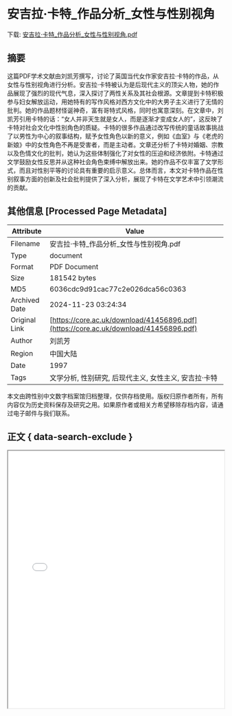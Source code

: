# 安吉拉·卡特_作品分析_女性与性别视角

<!-- tcd_download_link -->
下载: [安吉拉·卡特_作品分析_女性与性别视角.pdf](安吉拉·卡特_作品分析_女性与性别视角.pdf)
<!-- tcd_download_link_end -->

## 摘要

<!-- tcd_abstract -->
这篇PDF学术文献由刘凯芳撰写，讨论了英国当代女作家安吉拉·卡特的作品，从女性与性别视角进行分析。安吉拉·卡特被认为是后现代主义的顶尖人物，她的作品展现了强烈的现代气息，深入探讨了两性关系及其社会根源。文章提到卡特积极参与妇女解放运动，用她特有的写作风格对西方文化中的大男子主义进行了无情的批判。她的作品题材怪诞神奇，富有哥特式风格，同时也寓意深刻。在文章中，刘凯芳引用卡特的话：“女人并非天生就是女人，而是逐渐才变成女人的”，这反映了卡特对社会文化中性别角色的质疑。卡特的很多作品通过改写传统的童话故事挑战了以男性为中心的叙事结构，赋予女性角色以新的意义，例如《血室》与《老虎的新娘》中的女性角色不再是受害者，而是主动者。文章还分析了卡特对婚姻、宗教以及色情文化的批判，她认为这些体制强化了对女性的压迫和经济依附。卡特通过文学鼓励女性反思并从这种社会角色束缚中解放出来。她的作品不仅丰富了文学形式，而且对性别平等的讨论具有重要的启示意义。总体而言，本文对卡特作品在性别叙事方面的创新及社会批判提供了深入分析，展现了卡特在文学艺术中引领潮流的贡献。

<!-- tcd_abstract_end -->

## 其他信息 [Processed Page Metadata]

| Attribute       | Value                                  |
|-----------------|----------------------------------------|
| Filename        | 安吉拉·卡特_作品分析_女性与性别视角.pdf                             |
| Type            | document                                 |
| Format          | PDF Document                               |
| Size            | 181542 bytes                           |
| MD5             | 6036cdc9d91cac77c2e026dca56c0363                                  |
| Archived Date   | 2024-11-23 03:24:34                             |
| Original Link   | [https://core.ac.uk/download/41456896.pdf](https://core.ac.uk/download/41456896.pdf)                         |
| Author          | 刘凯芳                               |
| Region          | 中国大陆                               |
| Date            | 1997                                 |
| Tags            | 文学分析, 性别研究, 后现代主义, 女性主义, 安吉拉·卡特                                 |

本文由跨性别中文数字档案馆归档整理，仅供存档使用。版权归原作者所有，所有内容仅为历史资料保存及研究之用。如果原作者或相关方希望移除存档内容，请通过电子邮件与我们联系。

## 正文 { data-search-exclude }

<!-- tcd_main_text -->
<iframe src="../安吉拉·卡特_作品分析_女性与性别视角.pdf" width="100%" height="600px">
    <p>无法显示PDF，请下载查看。</p>
</iframe>
<!-- tcd_main_text_end -->

